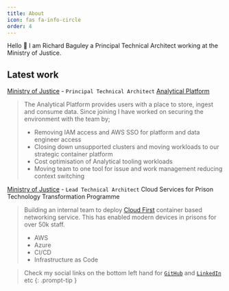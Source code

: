 ```yaml
---
title: About
icon: fas fa-info-circle
order: 4
---
```

Hello 👋
I am Richard Baguley a Principal Technical Architect working at the Ministry of Justice.

## Latest work
[Ministry of Justice](https://www.gov.uk/government/organisations/ministry-of-justice) - `Principal Technical Architect` [Analytical Platform](https://user-guidance.analytical-platform.service.justice.gov.uk/)
> The Analytical Platform provides users with a place to store, ingest and consume data. Since joining I have worked on securing the environment with the team by;
> - Removing IAM access and AWS SSO for platform and data engineer access
> - Closing down unsupported clusters and moving workloads to our strategic container platform
> - Cost optimisation of Analytical tooling workloads
> - Moving team to one tool for issue and work management reducing context switching

[Ministry of Justice](https://www.gov.uk/government/organisations/ministry-of-justice) - `Lead Technical Architect` Cloud Services for Prison Technology Transformation Programme

> Building an internal team to deploy [Cloud First](https://www.gov.uk/guidance/government-cloud-first-policy) container based networking service. This has enabled modern devices in prisons for over 50k staff.
>
> - AWS
> - Azure
> - CI/CD
> - Infrastructure as Code

> Check my social links on the bottom left hand for [`GitHub`](https://github.com/bagg3rs) and [`LinkedIn`](https://uk.linkedin.com/in/rbaguley) etc 
{: .prompt-tip }
